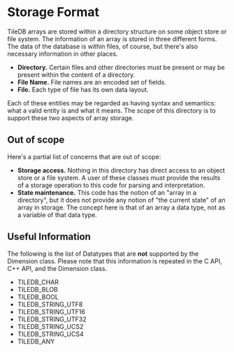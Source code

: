 # Storage Format

TileDB arrays are stored within a directory structure on some object store or file system. The information of an array is stored in three different forms. The data of the database is within files, of course, but there's also necessary information in other places.

* **Directory.** Certain files and other directories must be present or may be present within the content of a directory.
* **File Name.** File names are an encoded set of fields.
* **File.** Each type of file has its own data layout.

Each of these entities may be regarded as having syntax and semantics: what a valid entity is and what it means. The scope of this directory is to support these two aspects of array storage.

## Out of scope
Here's a partial list of concerns that are out of scope:

* **Storage access.** Nothing in this directory has direct access to an object store or a file system. A user of these classes must provide the results of a storage operation to this code for parsing and interpretation.
* **State maintenance.** This code has the notion of an "array in a directory", but it does not provide any notion of "the current state" of an array in storage. The concept here is that of an array a data type, not as a variable of that data type.

## Useful Information
The following is the list of Datatypes that are **not** supported by the Dimension class.
Please note that this information is repeated in the C API, C++ API, and the Dimension class.

* TILEDB_CHAR
* TILEDB_BLOB
* TILEDB_BOOL
* TILEDB_STRING_UTF8
* TILEDB_STRING_UTF16
* TILEDB_STRING_UTF32
* TILEDB_STRING_UCS2
* TILEDB_STRING_UCS4
* TILEDB_ANY